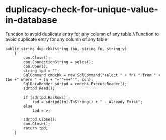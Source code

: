 # duplicacy-check-for-unique-value-in-database
Function to avoid duplicate entry for any column  of any table 
//Function to avoid duplicate entry for any column  of any table 
	
	public string dup_chk(string tbn, string fn, string v)
        {
            con.Close();
            con.ConnectionString = sqlcs();
            con.Open();
            string tpd = "";
            SqlCommand cmdchk = new SqlCommand("select " + fn+ " from " + tbn +" where " + fn + "='"+v+"'", con);
            SqlDataReader sdrtpd = cmdchk.ExecuteReader();
            sdrtpd.Read();

            if (sdrtpd.HasRows)
                tpd = sdrtpd[fn].ToString() + " - Already Exist";
            else
                tpd = v;

            sdrtpd.Close();
            con.Close();
            return tpd;
        }
